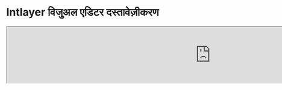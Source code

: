 # Intlayer विजुअल एडिटर दस्तावेज़ीकरण

<iframe title="Visual Editor + CMS for Your Web App: Intlayer Explained" class="m-auto aspect-[16/9] w-full overflow-hidden rounded-lg border-0" allow="autoplay; gyroscope;" loading="lazy" width="1080" height="auto" src="https://www.youtube.com/embed/UDDTnirwi_4?autoplay=0&amp;origin=http://intlayer.org&amp;controls=0&amp;rel=1"/>

Intlayer विजुअल एडिटर एक उपकरण है जो आपके वेबसाइट को विजुअल एडिटर का उपयोग करके आपके सामग्री घोषणा फ़ाइलों के साथ इंटरैक्ट करने के लिए रैप करेगा।

![Intlayer विजुअल एडिटर इंटरफ़ेस](https://github.com/aymericzip/intlayer/blob/main/docs/assets/visual_editor.gif)

`intlayer-editor` पैकेज Intlayer पर आधारित है और यह जावास्क्रिप्ट एप्लिकेशन जैसे React (Create React App), Vite + React, और Next.js के लिए उपलब्ध है।

## विजुअल एडिटर बनाम CMS

Intlayer विजुअल एडिटर एक उपकरण है जो आपको स्थानीय शब्दकोशों के लिए विजुअल एडिटर में अपनी सामग्री प्रबंधित करने की अनुमति देता है। एक बार परिवर्तन करने के बाद, सामग्री को कोड-बेस में प्रतिस्थापित किया जाएगा। इसका मतलब है कि एप्लिकेशन को फिर से बनाया जाएगा और पृष्ठ को नई सामग्री प्रदर्शित करने के लिए पुनः लोड किया जाएगा।

इसके विपरीत, [Intlayer CMS](https://github.com/aymericzip/intlayer/blob/main/docs/hi/intlayer_CMS.md) एक उपकरण है जो आपको दूरस्थ शब्दकोशों के लिए विजुअल एडिटर में अपनी सामग्री प्रबंधित करने की अनुमति देता है। एक बार परिवर्तन करने के बाद, सामग्री आपके कोड-बेस को प्रभावित नहीं करेगी। और वेबसाइट स्वचालित रूप से बदली गई सामग्री प्रदर्शित करेगी।

## अपने एप्लिकेशन में Intlayer को एकीकृत करें

Intlayer को एकीकृत करने के तरीके के बारे में अधिक जानकारी के लिए, नीचे दिए गए संबंधित अनुभाग को देखें:

### Next.js के साथ एकीकरण

Next.js के साथ एकीकरण के लिए, [सेटअप गाइड](https://github.com/aymericzip/intlayer/blob/main/docs/hi/intlayer_with_nextjs_15.md) देखें।

### Create React App के साथ एकीकरण

Create React App के साथ एकीकरण के लिए, [सेटअप गाइड](https://github.com/aymericzip/intlayer/blob/main/docs/hi/intlayer_with_create_react_app.md) देखें।

### Vite + React के साथ एकीकरण

Vite + React के साथ एकीकरण के लिए, [सेटअप गाइड](https://github.com/aymericzip/intlayer/blob/main/docs/hi/intlayer_with_vite+react.md) देखें।

## Intlayer एडिटर कैसे काम करता है

विजुअल एडिटर में दो चीजें शामिल होती हैं:

- एक फ्रंटएंड एप्लिकेशन जो आपके वेबसाइट को एक iframe में प्रदर्शित करेगा। यदि आपका वेबसाइट Intlayer का उपयोग करता है, तो विजुअल एडिटर स्वचालित रूप से आपकी सामग्री का पता लगाएगा और आपको इसके साथ इंटरैक्ट करने की अनुमति देगा। एक बार संशोधन करने के बाद, आप अपने परिवर्तनों को डाउनलोड कर सकते हैं।

- एक बार जब आप डाउनलोड बटन पर क्लिक करते हैं, तो विजुअल एडिटर सर्वर को एक अनुरोध भेजेगा ताकि आपकी सामग्री घोषणा फ़ाइलों को नई सामग्री के साथ प्रतिस्थापित किया जा सके (जहां भी ये फ़ाइलें आपके प्रोजेक्ट में घोषित की गई हैं)।

> ध्यान दें कि फिलहाल, Intlayer एडिटर आपकी सामग्री घोषणा फ़ाइलों को JSON फ़ाइलों के रूप में लिखेगा।

## स्थापना

एक बार Intlayer आपके प्रोजेक्ट में कॉन्फ़िगर हो जाने के बाद, `intlayer-editor` को एक विकास निर्भरता के रूप में स्थापित करें:

```bash packageManager="npm"
npm install intlayer-editor --save-dev
```

```bash packageManager="yarn"
yarn add intlayer-editor --save-dev
```

```bash packageManager="pnpm"
pnpm add intlayer-editor --save-dev
```

## कॉन्फ़िगरेशन

अपने Intlayer कॉन्फ़िगरेशन फ़ाइल में, आप एडिटर सेटिंग्स को अनुकूलित कर सकते हैं:

```typescript fileName="intlayer.config.ts" codeFormat="typescript"
import type { IntlayerConfig } from "intlayer";

const config: IntlayerConfig = {
  // ... अन्य कॉन्फ़िगरेशन सेटिंग्स
  editor: {
    /**
     * आवश्यक
     * एप्लिकेशन का URL।
     * यह वह URL है जिसे विजुअल एडिटर लक्षित करता है।
     * उदाहरण: 'http://localhost:3000'
     */
    applicationURL: process.env.INTLAYER_APPLICATION_URL,
    /**
     * वैकल्पिक
     * डिफ़ॉल्ट रूप से `true`। यदि `false`, तो एडिटर निष्क्रिय है और इसे एक्सेस नहीं किया जा सकता।
     * इसे सुरक्षा कारणों से, जैसे उत्पादन के लिए, विशिष्ट वातावरण के लिए एडिटर को अक्षम करने के लिए उपयोग किया जा सकता है।
     */
    enabled: process.env.INTLAYER_ENABLED,
    /**
     * वैकल्पिक
     * डिफ़ॉल्ट रूप से `8000`।
     * एडिटर सर्वर का पोर्ट।
     */
    port: process.env.INTLAYER_PORT,
    /**
     * वैकल्पिक
     * डिफ़ॉल्ट रूप से "http://localhost:8000"
     * एडिटर सर्वर का URL।
     */
    editorURL: process.env.INTLAYER_EDITOR_URL,
  },
};

export default config;
```

```javascript fileName="intlayer.config.mjs" codeFormat="esm"
/** @type {import('intlayer').IntlayerConfig} */
const config = {
  // ... अन्य कॉन्फ़िगरेशन सेटिंग्स
  editor: {
    /**
     * आवश्यक
     * एप्लिकेशन का URL।
     * यह वह URL है जिसे विजुअल एडिटर लक्षित करता है।
     * उदाहरण: 'http://localhost:3000'
     */
    applicationURL: process.env.INTLAYER_APPLICATION_URL,
    /**
     * वैकल्पिक
     * डिफ़ॉल्ट रूप से `true`। यदि `false`, तो एडिटर निष्क्रिय है और इसे एक्सेस नहीं किया जा सकता।
     * इसे सुरक्षा कारणों से, जैसे उत्पादन के लिए, विशिष्ट वातावरण के लिए एडिटर को अक्षम करने के लिए उपयोग किया जा सकता है।
     */
    enabled: process.env.INTLAYER_ENABLED,
    /**
     * वैकल्पिक
     * डिफ़ॉल्ट रूप से `8000`।
     * विजुअल एडिटर सर्वर द्वारा उपयोग किया जाने वाला पोर्ट।
     */
    port: process.env.INTLAYER_PORT,
    /**
     * वैकल्पिक
     * डिफ़ॉल्ट रूप से "http://localhost:8000"
     * एप्लिकेशन से पहुंचने के लिए एडिटर सर्वर का URL। सुरक्षा कारणों से एप्लिकेशन के साथ इंटरैक्ट करने वाले मूल को प्रतिबंधित करने के लिए उपयोग किया जाता है। यदि `'*'` पर सेट किया गया है, तो एडिटर किसी भी मूल से सुलभ है। इसे सेट किया जाना चाहिए यदि पोर्ट बदला गया है, या यदि एडिटर किसी अन्य डोमेन पर होस्ट किया गया है।
     */
    editorURL: process.env.INTLAYER_EDITOR_URL,
  },
};

export default config;
```

```javascript fileName="intlayer.config.cjs" codeFormat="commonjs"
/** @type {import('intlayer').IntlayerConfig} */
const config = {
  // ... अन्य कॉन्फ़िगरेशन सेटिंग्स
  editor: {
    /**
     * आवश्यक
     * एप्लिकेशन का URL।
     * यह वह URL है जिसे विजुअल एडिटर लक्षित करता है।
     */
    applicationURL: process.env.INTLAYER_APPLICATION_URL,
    /**
     * वैकल्पिक
     * डिफ़ॉल्ट रूप से `8000`।
     * एडिटर सर्वर का पोर्ट।
     */
    port: process.env.INTLAYER_PORT,
    /**
     * वैकल्पिक
     * डिफ़ॉल्ट रूप से "http://localhost:8000"
     * एडिटर सर्वर का URL।
     */
    editorURL: process.env.INTLAYER_EDITOR_URL,
    /**
     * वैकल्पिक
     * डिफ़ॉल्ट रूप से `true`। यदि `false`, तो एडिटर निष्क्रिय है और इसे एक्सेस नहीं किया जा सकता।
     * इसे सुरक्षा कारणों से, जैसे उत्पादन के लिए, विशिष्ट वातावरण के लिए एडिटर को अक्षम करने के लिए उपयोग किया जा सकता है।
     */
    enabled: process.env.INTLAYER_ENABLED,
  },
};

module.exports = config;
```

> सभी उपलब्ध पैरामीटर देखने के लिए, [कॉन्फ़िगरेशन दस्तावेज़ीकरण](https://github.com/aymericzip/intlayer/blob/main/docs/hi/configuration.md) देखें।

## एडिटर का उपयोग करना

1. जब एडिटर स्थापित हो जाए, तो निम्नलिखित कमांड का उपयोग करके एडिटर शुरू करें:

   ```bash packageManager="npm"
   npx intlayer-editor start
   ```

   ```bash packageManager="yarn"
   yarn intlayer-editor start
   ```

   ```bash packageManager="pnpm"
   pnpm intlayer-editor start
   ```

   > **ध्यान दें कि आपको अपने एप्लिकेशन को समानांतर में चलाना चाहिए।** एप्लिकेशन URL को एडिटर कॉन्फ़िगरेशन (`applicationURL`) में सेट किए गए URL से मेल खाना चाहिए।

2. फिर, प्रदान किए गए URL को खोलें। डिफ़ॉल्ट रूप से `http://localhost:8000`।

   आप अपने कर्सर के साथ अपनी सामग्री पर होवर करके Intlayer द्वारा इंडेक्स किए गए प्रत्येक फ़ील्ड को देख सकते हैं।

   ![सामग्री पर होवर करना](https://github.com/aymericzip/intlayer/blob/main/docs/assets/intlayer_editor_hover_content.png)

3. यदि आपकी सामग्री को रेखांकित किया गया है, तो आप इसे संपादन ड्रॉअर प्रदर्शित करने के लिए लंबे समय तक दबा सकते हैं।

## डिबग

यदि आपको विजुअल एडिटर के साथ कोई समस्या हो रही है, तो निम्नलिखित की जांच करें:

- विजुअल एडिटर और एप्लिकेशन चल रहे हैं।

- Intlayer कॉन्फ़िगरेशन फ़ाइल में [`editor`](https://intlayer.org/doc/concept/configuration#editor-configuration) कॉन्फ़िगरेशन सही ढंग से सेट हैं।

  - आवश्यक फ़ील्ड:
    - एप्लिकेशन URL को एडिटर कॉन्फ़िगरेशन (`applicationURL`) में सेट किए गए URL से मेल खाना चाहिए।

- विजुअल एडिटर आपके वेबसाइट को प्रदर्शित करने के लिए एक iframe का उपयोग करता है। सुनिश्चित करें कि आपके वेबसाइट की सामग्री सुरक्षा नीति (CSP) CMS URL को `frame-ancestors` के रूप में अनुमति देती है ('http://localhost:8000' डिफ़ॉल्ट रूप से)। एडिटर कंसोल में किसी भी त्रुटि की जांच करें।
